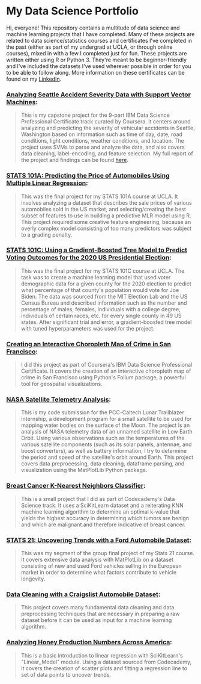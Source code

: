 # My Data Science Portfolio
Hi, everyone! This repository contains a multitude of data science and machine learning projects that I have completed. Many of these projects are related to data science/statistics courses and certificates I've completed in the past (either as part of my undergrad at UCLA, or through online courses), mixed in with a few I completed just for fun. These projects are written either using R or Python 3. They're meant to be beginner-friendly and I've included the datasets I've used wherever possible in order for you to be able to follow along. More information on these certificates can be found on my [LinkedIn](https://www.linkedin.com/in/aryan-mistry/).

### [Analyzing Seattle Accident Severity Data with Support Vector Machines](https://github.com/AMistry001/Data_Science_Portfolio/blob/main/Analyzing%20Seattle%20Accident%20Severity%20Data/Analyzing%20Accident%20Severity%20Data%20in%20Seattle%20(2014-2020).ipynb):
> This is my capstone project for the 9-part IBM Data Science Professional Certificate track curated by Coursera. It centers around analyzing and predicting the severity of vehicular accidents in Seattle, Washington based on information such as time of day, date, road conditions, light conditions, weather conditions, and location. The project uses SVMs to parse and analyze the data, and also covers data cleaning, label-encoding, and feature selection. My full report of the project and findings can be found [here](https://github.com/AMistry001/Data_Science_Portfolio/blob/main/Analyzing%20Seattle%20Accident%20Severity%20Data/Analyzing%20Seattle%20Accident%20Severity%20Data.pdf).

### [STATS 101A: Predicting the Price of Automobiles Using Multiple Linear Regression](https://github.com/AMistry001/Data_Science_Portfolio/tree/main/STATS%20101A:%20Predicting%20the%20Price%20of%20Automobiles%20in%20the%20U.S.%20Market):
> This was the final project for my STATS 101A course at UCLA. It involves analyzing a dataset that describes the sale prices of various automobiles sold in the US market, and selecting/creating the best subset of features to use in building a predictive MLR model using R. This project required some creative feature engineering, because an overly complex model consisting of too many predictors was subject to a grading penalty.

### [STATS 101C: Using a Gradient-Boosted Tree Model to Predict Voting Outcomes for the 2020 US Presidential Election](https://github.com/AMistry001/Data_Science_Portfolio/tree/main/STATS%20101C:%20Predicting%202020%20US%20Presidential%20Election%20Results):
> This was the final project for my STATS 101C course at UCLA. The task was to create a machine learning model that used voter demographic data for a given county for the 2020 election to predict what percentage of that county's population would vote for Joe Biden. The data was sourced from the MIT Election Lab and the US Census Bureau and described information such as the number and percentage of males, females, individuals with a college degree, individuals of certain races, etc. for every single county in 49 US states. After significant trial and error, a gradient-boosted tree model with tuned hyperparameters was used for the project.

### [Creating an Interactive Choropleth Map of Crime in San Francisco](https://github.com/AMistry001/Data_Science_Portfolio/blob/main/Data%20Visualization%20with%20Folium%20-%20SF%20Crime/SF%20Crime%20Choropleth%20Map.ipynb):
> I did this project as part of Coursera's IBM Data Science Professional Certificate. It covers the creation of an interactive choropleth map of crime in San Francisco using Python's Folium package, a powerful tool for geospatial visualizations. 

### [NASA Satellite Telemetry Analysis](https://github.com/AMistry001/Data_Science_Portfolio/tree/main/NASA%20Satellite%20Telemetry%20Analysis):
> This is my code submission for the PCC-Caltech Lunar Trailblazer internship, a development program for a small satellite to be used for mapping water bodies on the surface of the Moon. The project is an analysis of NASA telemetry data of an unnamed satellite in Low Earth Orbit. Using various observations such as the temperatures of the various satellite components (such as its solar panels, antennae, and boost converters), as well as battery information, I try to determine the period and speed of the satellite's orbit around Earth. This project covers data preprocessing, data cleaning, dataframe parsing, and visualization using the MatPlotLib Python package.

### [Breast Cancer K-Nearest Neighbors Classifier](https://github.com/AMistry001/Data_Science_Portfolio/blob/main/Breast%20Cancer%20KNN%20Classifier/K-Nearest-Neighbors%20Breast%20Cancer%20Classifier.ipynb):
> This is a small project that I did as part of Codecademy's Data Science track. It uses a SciKitLearn dataset and a reiterating KNN machine learning algorithm to determine an optimal k-value that yields the highest accuracy in determining which tumors are benign and which are malignant and therefore indicative of breast cancer.

### [STATS 21: Uncovering Trends with a Ford Automobile Dataset](https://github.com/AMistry001/Data_Science_Portfolio/tree/main/Uncovering%20Trends%20with%20a%20%20Ford%20Automobile%20Dataset):
> This was my segment of the group final project of my Stats 21 course. It covers extensive data analysis with MatPlotLib on a dataset consisting of new and used Ford vehicles selling in the European market in order to determine what factors contribute to vehicle longevity.

### [Data Cleaning with a Craigslist Automobile Dataset](https://github.com/AMistry001/Data_Science_Portfolio/blob/main/Data%20Cleaning%20with%20Craigslist%20Cars/Data%20Cleaning%20with%20a%20Craigslist%20Automobile%20Database.ipynb):
> This project covers many fundamental data cleaning and data preprocessing techniques that are necessary in preparing a raw dataset before it can be used as input for a machine learning algorithm.

### [Analyzing Honey Production Numbers Across America](https://github.com/AMistry001/Data_Science_Portfolio/tree/main/Honey%20Production%20Project):
> This is a basic introduction to linear regression with SciKitLearn's "Linear_Model" module. Using a dataset sourced from Codecademy, it covers the creation of scatter plots and fitting a regression line to set of data points to uncover trends.
